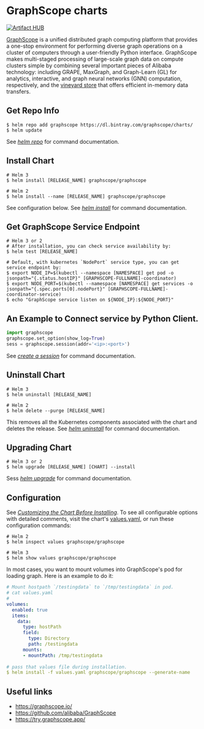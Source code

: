 GraphScope charts
=================

[![Artifact HUB](https://img.shields.io/endpoint?url=https://artifacthub.io/badge/repository/graphscope)](https://artifacthub.io/packages/helm/graphscope/graphscope)

[GraphScope](https://graphscope.io) is a unified distributed graph computing platform that provides a one-stop environment for performing diverse graph operations on a cluster of computers through a user-friendly Python interface. GraphScope makes multi-staged processing of large-scale graph data on compute clusters simple by combining several important pieces of Alibaba technology: including GRAPE, MaxGraph, and Graph-Learn (GL) for analytics, interactive, and graph neural networks (GNN) computation, respectively, and the [vineyard store](https://v6d.io/) that offers efficient in-memory data transfers.

## Get Repo Info

```shell
$ helm repo add graphscope https://dl.bintray.com/graphscope/charts/
$ helm update
```
See [*helm repo*](https://helm.sh/docs/helm/helm_repo/) for command documentation.

## Install Chart

```shell
# Helm 3
$ helm install [RELEASE_NAME] graphscope/graphscope

# Helm 2
$ helm install --name [RELEASE_NAME] graphscope/graphscope
```
See configuration below.
See [*helm install*](https://helm.sh/docs/helm/helm_install/) for command documentation.


## Get GraphScope Service Endpoint 

```shell
# Helm 3 or 2 
# After installation, you can check service availability by:
$ helm test [RELEASE_NAME]

# Default, with kubernetes `NodePort` service type, you can get service endpoint by:
$ export NODE_IP=$(kubectl --namespace [NAMESPACE] get pod -o jsonpath="{.status.hostIP}" [GRAPHSCOPE-FULLNAME]-coordinator)
$ export NODE_PORT=$(kubectl --namespace [NAMESPACE] get services -o jsonpath="{.spec.ports[0].nodePort}" [GRAPHSCOPE-FULLNAME]-coordinator-service)
$ echo "GraphScope service listen on ${NODE_IP}:${NODE_PORT}"
```

## An Example to Connect service by Python Client.

```python
import graphscope
graphscope.set_option(show_log=True)
sess = graphscope.session(addr='<ip>:<port>')
```
See [*create a session*](https://graphscope.io/docs/reference/session.html) for command documentation.


## Uninstall Chart

```shell
# Helm 3
$ helm uninstall [RELEASE_NAME]

# Helm 2
$ helm delete --purge [RELEASE_NAME]
```
This removes all the Kubernetes components associated with the chart and deletes the release.
See [*helm uninstall*](https://helm.sh/docs/helm/helm_uninstall/) for command documentation.


## Upgrading Chart

```shell
# Helm 3 or 2
$ helm upgrade [RELEASE_NAME] [CHART] --install
```
Sess [*helm upgrade*](https://helm.sh/docs/helm/helm_upgrade/) for command documentation.


## Configuration

See [*Customizing the Chart Before Installing*](https://helm.sh/docs/intro/using_helm/#customizing-the-chart-before-installing). To see all configurable options with detailed comments, visit the chart's [values.yaml](https://github.com/alibaba/GraphScope/blob/main/charts/graphscope/values.yaml), or run these configuration commands:
```shell
# Helm 2
$ helm inspect values graphscope/graphscope

# Helm 3
$ helm show values graphscope/graphscope
```
In most cases, you want to mount volumes into GraphScope's pod for loading graph. Here is an example to do it:

```yaml
# Mount hostpath `/testingdata` to `/tmp/testingdata` in pod.
# cat values.yaml
# 
volumes:
  enabled: true
  items:
    data:
      type: hostPath
      field:
        type: Directory
        path: /testingdata
      mounts:
      - mountPath: /tmp/testingdata
  
# pass that values file during installation.    
$ helm install -f values.yaml graphscope/graphscope --generate-name
```

## Useful links

- https://graphscope.io/
- https://github.com/alibaba/GraphScope
- https://try.graphscope.app/

